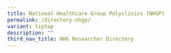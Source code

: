 ```yaml
---
title: National Healthcare Group Polyclinics (NHGP)
permalink: /directory-nhgp/
variant: tiptap
description: ""
third_nav_title: NHG Researcher Directory
---
```

